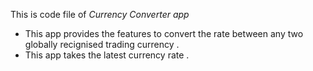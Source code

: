 This is code file of <i> Currency Converter app </i>

<ul>
  <li>This app provides the features to convert the rate between any two globally recignised trading currency .</li>
  <li>This app takes the latest currency rate .</li>
</ul>
